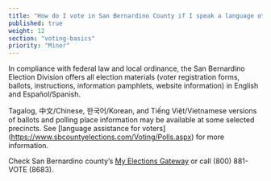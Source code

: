```yaml
---
title: "How do I vote in San Bernardino County if I speak a language other than English?"
published: true
weight: 12
section: "voting-basics"
priority: "Minor"
---
```


In compliance with federal law and local ordinance, the San Bernardino Election Division offers all election materials (voter registration forms, ballots, instructions, information pamphlets, website information) in English and Español/Spanish.  

Tagalog, 中文/Chinese, 한국어/Korean, and Tiếng Việt/Vietnamese versions of ballots and polling place information may be available at some selected precincts. See [language assistance for voters]  
(https://www.sbcountyelections.com/Voting/Polls.aspx) for more information.

Check San Bernardino county’s [My Elections Gateway](https://www.sbcountyelections.com/VoterRegistration/MyElectionGatewayInfo.aspx) or call (800) 881-VOTE (8683).  




